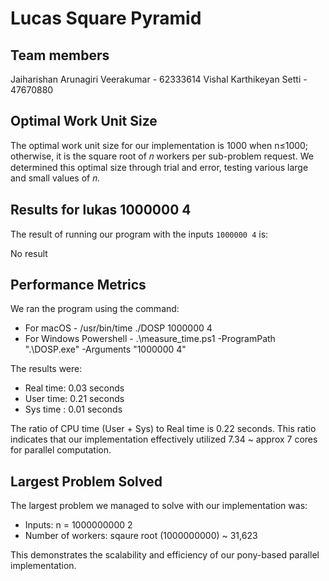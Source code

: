 # Lucas Square Pyramid

## Team members
Jaiharishan Arunagiri Veerakumar - 62333614
Vishal Karthikeyan Setti - 47670880

## Optimal Work Unit Size

The optimal work unit size for our implementation is 1000 when n≤1000; otherwise, it is the square root of 𝑛 workers per sub-problem request. We determined this optimal size through trial and error, testing various large and small values of 𝑛.

## Results for lukas 1000000 4

The result of running our program with the inputs `1000000 4` is:

No result

## Performance Metrics

We ran the program using the command:
- For macOS - /usr/bin/time ./DOSP 1000000 4
- For Windows Powershell - .\measure_time.ps1 -ProgramPath ".\DOSP.exe" -Arguments "1000000 4"

The results were:
- Real time: 0.03 seconds
- User time: 0.21 seconds
- Sys time : 0.01 seconds

The ratio of CPU time (User + Sys) to Real time is 0.22 seconds. This ratio indicates that our implementation effectively utilized 7.34 ~ approx 7 cores for parallel computation.

## Largest Problem Solved

The largest problem we managed to solve with our implementation was:

- Inputs: n = 1000000000 2
- Number of workers: sqaure root (1000000000) ~ 31,623

This demonstrates the scalability and efficiency of our pony-based parallel implementation.
